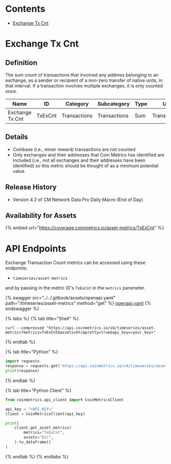# Contents

* [Exchange Tx Cnt](transaction-count.md#txexcnt)

# Exchange Tx Cnt<a href="#txexcnt" id="txexcnt"></a>

## Definition

The sum count of transactions that involved any address belonging to an exchange, as a sender or recipient of a non-zero transfer of native units, in that interval. If a transaction involves multiple exchanges, it is only counted once.

| Name            | ID      | Category     | Subcategory  | Type | Unit         | Interval |
| --------------- | ------- | ------------ | ------------ | ---- | ------------ | -------- |
| Exchange Tx Cnt | TxExCnt | Transactions | Transactions | Sum  | Transactions | 1 day    |

## Details

* Coinbase (i.e., miner reward) transactions are not counted.
* Only exchanges and their addresses that Coin Metrics has identified are included (i.e., not all exchanges and their addresses have been identified) so this metric should be thought of as a minimum potential value.

## Release History

* Version 4.2 of CM Network Data Pro Daily Macro (End of Day)

## Availability for Assets

{% embed url="https://coverage.coinmetrics.io/asset-metrics/TxExCnt" %}


# API Endpoints

Exchange Transaction Count metrics can be accessed using these endpoints:

* `timeseries/asset-metrics`

and by passing in the metric ID's `TxExCnt` in the `metrics` parameter.

{% swagger src="../../.gitbook/assets/openapi.yaml" path="/timeseries/asset-metrics" method="get" %}
[openapi.yaml](../../.gitbook/assets/openapi.yaml)
{% endswagger %}

{% tabs %}
{% tab title="Shell" %}
```shell
curl --compressed "https://api.coinmetrics.io/v4/timeseries/asset-metrics?metrics=TxExCnt&assets=btc&pretty=true&api_key=<your_key>"
```
{% endtab %}

{% tab title="Python" %}
```python
import requests
response = requests.get('https://api.coinmetrics.io/v4/timeseries/asset-metrics?metrics=TxExCnt&assets=btc&pretty=true&api_key=<your_key>').json()
print(response)
```
{% endtab %}

{% tab title="Python Client" %}
```python
from coinmetrics.api_client import CoinMetricsClient

api_key = "<API_KEY>"
client = CoinMetricsClient(api_key)

print(
    client.get_asset_metrics(
        metrics="TxExCnt", 
        assets="btc",
    ).to_dataframe()
)
```
{% endtab %}
{% endtabs %}
